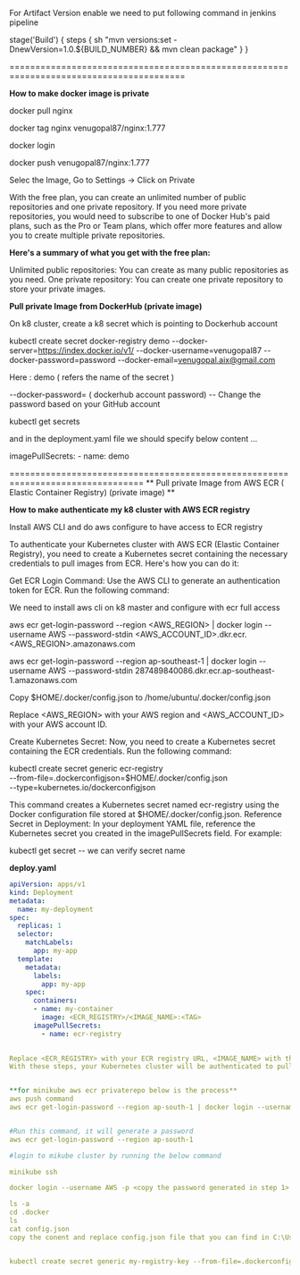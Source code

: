 
For Artifact Version enable we need to put following command in jenkins pipeline


stage('Build') {
    steps {
        sh "mvn versions:set -DnewVersion=1.0.${BUILD_NUMBER} && mvn clean package"
    }
}

========================================================================================

**How to make docker image is private**

docker pull nginx

docker tag nginx venugopal87/nginx:1.777

docker login

docker push venugopal87/nginx:1.777

Selec the Image, Go to Settings ->  Click on Private 

With the free plan, you can create an unlimited number of public repositories and one private repository. If you need more private repositories, you would need to subscribe to one of Docker Hub's paid plans, such as the Pro or Team plans, which offer more features and allow you to create multiple private repositories.

**Here's a summary of what you get with the free plan:**

Unlimited public repositories: You can create as many public repositories as you need.
One private repository: You can create one private repository to store your private images.




**Pull private Image from DockerHub (private image)**

On k8 cluster, create a k8 secret which is pointing to Dockerhub account

kubectl create secret docker-registry demo --docker-server=https://index.docker.io/v1/ --docker-username=venugopal87 --docker-password=password --docker-email=venugopal.aix@gmail.com

Here : demo ( refers the name of the secret ) 


--docker-password= ( dockerhub account password)  -- Change the password based on your GitHub account

kubectl get secrets

and in the deployment.yaml file we should specify below content ...

   imagePullSecrets:
        - name: demo


================================================================================
** Pull private Image from AWS ECR ( Elastic Container Registry) (private image) **

**How to make authenticate my k8 cluster with AWS ECR registry**

Install AWS CLI and do aws configure to have access to ECR registry

To authenticate your Kubernetes cluster with AWS ECR (Elastic Container Registry), you need to create a Kubernetes secret containing the necessary credentials to pull images from ECR. Here's how you can do it:

Get ECR Login Command: Use the AWS CLI to generate an authentication token for ECR. Run the following command:

We need to install aws cli on k8 master and configure with ecr full access

aws ecr get-login-password --region <AWS_REGION> | docker login --username AWS --password-stdin <AWS_ACCOUNT_ID>.dkr.ecr.<AWS_REGION>.amazonaws.com

aws ecr get-login-password --region ap-southeast-1 | docker login --username AWS --password-stdin 287489840086.dkr.ecr.ap-southeast-1.amazonaws.com

Copy $HOME/.docker/config.json to /home/ubuntu/.docker/config.json 


Replace <AWS_REGION> with your AWS region and <AWS_ACCOUNT_ID> with your AWS account ID.


Create Kubernetes Secret: Now, you need to create a Kubernetes secret containing the ECR credentials. Run the following command:

kubectl create secret generic ecr-registry \
    --from-file=.dockerconfigjson=$HOME/.docker/config.json \
    --type=kubernetes.io/dockerconfigjson


This command creates a Kubernetes secret named ecr-registry using the Docker configuration file stored at $HOME/.docker/config.json.
Reference Secret in Deployment: In your deployment YAML file, reference the Kubernetes secret you created in the imagePullSecrets field. For example:


kubectl get secret -- we can verify secret name 

**deploy.yaml**

```yaml
apiVersion: apps/v1
kind: Deployment
metadata:
  name: my-deployment
spec:
  replicas: 1
  selector:
    matchLabels:
      app: my-app
  template:
    metadata:
      labels:
        app: my-app
    spec:
      containers:
      - name: my-container
        image: <ECR_REGISTRY>/<IMAGE_NAME>:<TAG>
      imagePullSecrets:
        - name: ecr-registry

        
Replace <ECR_REGISTRY> with your ECR registry URL, <IMAGE_NAME> with the name of your Docker image, and <TAG> with the desired tag.
With these steps, your Kubernetes cluster will be authenticated to pull images from AWS ECR using the provided credentials. Make sure to keep your credentials secure and rotate them regularly for security best practices.


**for minikube aws ecr privaterepo below is the process**
aws push command
aws ecr get-login-password --region ap-south-1 | docker login --username AWS --password-stdin 288214676350.dkr.ecr.ap-south-1.amazonaws.com


#Run this command, it will generate a password
aws ecr get-login-password --region ap-south-1

#login to mikube cluster by running the below command

minikube ssh

docker login --username AWS -p <copy the password generated in step 1> 288214676350.dkr.ecr.ap-south-1.amazonaws.com

ls -a
cd .docker
ls
cat config.json
copy the conent and replace config.json file that you can find in C:\Users\venug.docker


kubectl create secret generic my-registry-key --from-file=.dockerconfigjson=C:\Users\venug\.docker\config.json --type=kubernetes.io/dockerconfigjson
















